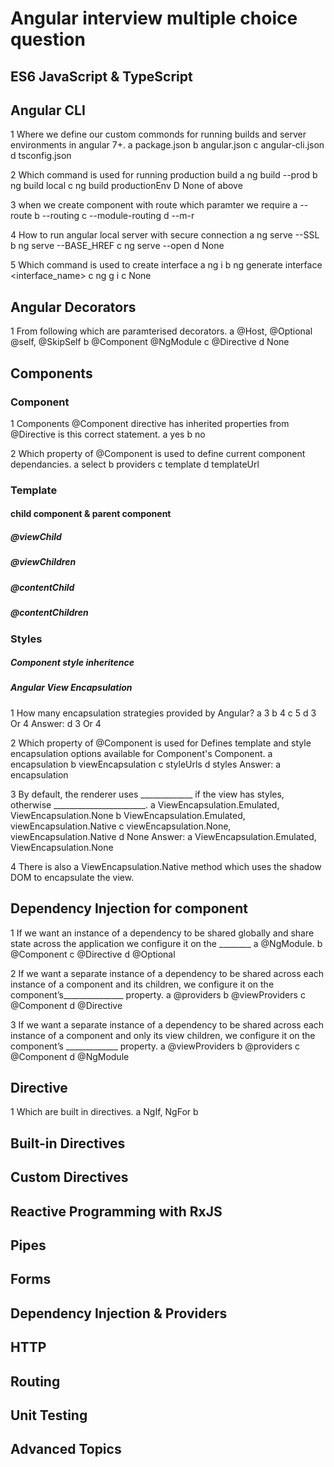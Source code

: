 # Angular interview multiple choice question

## ES6 JavaScript & TypeScript

## Angular CLI
1	Where we define our custom commonds for running builds and server environments in angular 7+.
	a package.json
	b angular.json 
	c angular-cli.json 
	d tsconfig.json

2	Which command is used for running production build
	a ng build --prod
	b ng build local
	c ng build productionEnv
	D None of above
	
3	when we create component with route which paramter we require
	a --route
	b --routing
	c --module-routing
	d --m-r

4	How to run angular local server with secure connection
	a ng serve --SSL
	b ng serve --BASE_HREF 
	c ng serve --open
	d None
	
5	Which command is used to create interface
	a ng i
	b ng generate interface <interface_name>
	c ng g i 
	c None
	
## Angular Decorators
1	From following which are paramterised decorators.
	a @Host, @Optional @self, @SkipSelf
	b @Component @NgModule
	c @Directive
	d None
	
## Components
### Component
1	Components @Component directive has inherited properties from @Directive is this correct statement.
	a yes
	b no

2	Which property of @Component is used to define current component dependancies.
	a select 
	b providers
	c template
	d templateUrl

### Template
#### child component & parent component
##### @viewChild
##### @viewChildren
##### @contentChild
##### @contentChildren

### Styles
##### Component style inheritence

##### Angular View Encapsulation
1	How many encapsulation strategies provided by Angular?
	a 3
	b 4
	c 5
	d 3 Or 4 
Answer:	d 3 Or 4 

2	Which property of @Component is used for Defines template and style encapsulation options available for Component's Component.
	a encapsulation
	b viewEncapsulation
	c styleUrls
	d styles
Answer:	a encapsulation

3	By default, the renderer uses _____________ if the view has styles, otherwise _______________________. 
a ViewEncapsulation.Emulated, ViewEncapsulation.None
b ViewEncapsulation.Emulated, viewEncapsulation.Native
c viewEncapsulation.None, viewEncapsulation.Native
d None
Answer:	a ViewEncapsulation.Emulated, ViewEncapsulation.None

4	There is also a ViewEncapsulation.Native method which uses the shadow DOM to encapsulate the view.



## Dependency Injection for component	
1	If we want an instance of a dependency to be shared globally and share state across the application we configure it on the ________
	a @NgModule.
	b @Component
	c @Directive
	d @Optional
	
2	If we want a separate instance of a dependency to be shared across each instance of a component and its children, we configure it 
	on the component’s_______________ property.
	a @providers
	b @viewProviders
	c @Component
	d @Directive

3	If we want a separate instance of a dependency to be shared across each instance of a component and only its view children, 
	we configure it on the component’s _____________ property.
	a @viewProviders
	b @providers
	c @Component
	d @NgModule



## Directive
1	Which are built in directives.
	a NgIf, NgFor
	b 


## Built-in Directives

## Custom Directives

## Reactive Programming with RxJS

## Pipes

## Forms

## Dependency Injection & Providers

## HTTP

## Routing

## Unit Testing

## Advanced Topics
